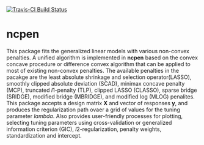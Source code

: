 [![Travis-CI Build Status](https://travis-ci.org/zeemkr/ncpen.svg?branch=master)](https://travis-ci.org/zeemkr/ncpen)

# ncpen

This package fits the generalized linear models with various non-convex penalties.
A unified algorithm is implemented in **ncpen** based on the convex concave procedure or difference convex algorithm that can be applied to most of existing non-convex penalties.
The available penalties in the pacakge are
the least absolute shrinkage and selection operator(LASSO),
smoothly clipped absolute deviation (SCAD),
minimax concave penalty (MCP),
truncated *l*1-penalty (TLP),
clipped LASSO (CLASSO),
sparse bridge (SRIDGE),
modified bridge (MBRIDGE),
and modified log (MLOG) penalites.
This package accepts a design matrix **X** and vector of responses **y**,
and produces the regularization path ovaer a grid of values for the tuning parameter *lambda*.
Also provides user-friendly processes for plotting, selecting tuning parameters using cross-validation or generalized information criterion (GIC),
*l*2-regularization, penalty weights, standardization and intercept.
